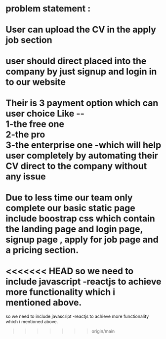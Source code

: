 problem statement : <br><br>
 User can upload the CV in the apply job section
<br>
<br>
user should direct placed into the company by just signup and login in to our website
<br>
<br>
Their is 3 payment option which can user choice
Like -- 
<br>
1-the free one
<br>
2-the pro
<br>
3-the enterprise one -which will help user completely by automating their CV direct to the company without any issue
<br>
<br>
Due to less time our team only complete our basic static page include boostrap css which contain
the landing page and login page, signup page , apply for job page and a pricing section. 
<br>
<br>
<<<<<<< HEAD
so we need to include javascript -reactjs to achieve more functionality which i mentioned above. 
=======
so we need to include javascript -reactjs to achieve more functionality which i mentioned above. 
>>>>>>> origin/main
